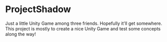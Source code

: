 # ProjectShadow
Just a little Unity Game among three friends. Hopefully it'll get somewhere. 
This project is mostly to create a nice Unity Game and test some concepts along the way!
